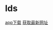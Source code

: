 # lds
<a href="asdf33434343555.ludashe54641.international">app下载</a>
<a href="qwert343456634.ludashe54641.international">获取最新网址</a>
